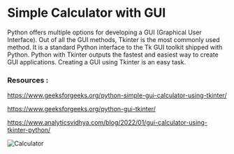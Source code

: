 # Simple Calculator with GUI
Python offers multiple options for developing a GUI (Graphical User Interface). Out of all the GUI methods, Tkinter is the most commonly used method. It is a standard Python interface to the Tk GUI toolkit shipped with Python. Python with Tkinter outputs the fastest and easiest way to create GUI applications. Creating a GUI using Tkinter is an easy task.

### **Resources :**
https://www.geeksforgeeks.org/python-simple-gui-calculator-using-tkinter/

https://www.geeksforgeeks.org/python-gui-tkinter/

https://www.analyticsvidhya.com/blog/2022/01/gui-calculator-using-tkinter-python/

![Calculator](https://user-images.githubusercontent.com/78029611/158597023-6573d012-3069-4193-a96f-1b09a2fcd010.PNG)

